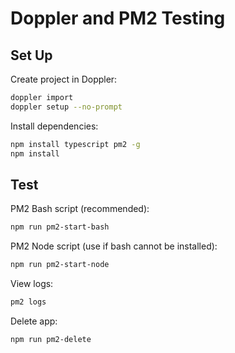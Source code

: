 # Doppler and PM2 Testing

## Set Up

Create project in Doppler:

```sh
doppler import
doppler setup --no-prompt
```

Install dependencies:

```sh
npm install typescript pm2 -g
npm install
```

## Test

PM2 Bash script (recommended):

```sh
npm run pm2-start-bash
```

PM2 Node script (use if bash cannot be installed):

```sh
npm run pm2-start-node
```

View logs:

```sh
pm2 logs
```

Delete app:

```sh
npm run pm2-delete
```
